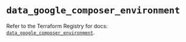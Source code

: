 # `data_google_composer_environment`

Refer to the Terraform Registry for docs: [`data_google_composer_environment`](https://registry.terraform.io/providers/hashicorp/google/5.31.1/docs/data-sources/composer_environment).
